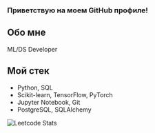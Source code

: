 ### Приветствую на моем GitHub профиле!

## Обо мне
ML/DS Developer

## Мой стек
- Python, SQL
- Scikit-learn, TensorFlow, PyTorch
- Jupyter Notebook, Git
- PostgreSQL, SQLAlchemy
  
 ![Leetcode Stats](https://leetcode.com/DomestosUltra/)
